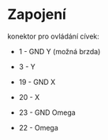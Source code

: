 Zapojení
===

konektor pro ovládání cívek:

- 1 - GND Y (možná brzda)
- 3 - Y

- 19 - GND X
- 20 - X

- 23 - GND Omega
- 22 - Omega
